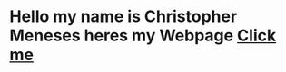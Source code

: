 <html>
<body>

<h1>

<p>Hello my name is Christopher Meneses heres my Webpage <a href="https://github.com/ChristoperMeneses/MY-NEW-WEBPAGE.git">   Click me
</a></p>

</h1>

</body>
</html>




 
